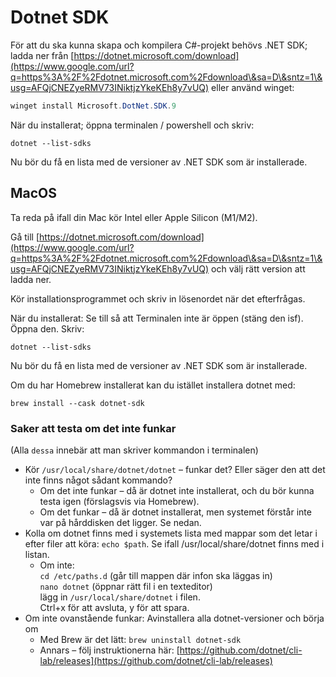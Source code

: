 # Dotnet SDK

För att du ska kunna skapa och kompilera C#-projekt behövs .NET SDK; ladda ner från [https://dotnet.microsoft.com/download](https://www.google.com/url?q=https%3A%2F%2Fdotnet.microsoft.com%2Fdownload\&sa=D\&sntz=1\&usg=AFQjCNEZyeRMV73INiktjzYkeKEh8y7vUQ) eller använd winget:

```powershell
winget install Microsoft.DotNet.SDK.9
```

När du installerat; öppna terminalen / powershell och skriv:

```
dotnet --list-sdks
```

Nu bör du få en lista med de versioner av .NET SDK som är installerade.

## MacOS

Ta reda på ifall din Mac kör Intel eller Apple Silicon (M1/M2).

Gå till [https://dotnet.microsoft.com/download](https://www.google.com/url?q=https%3A%2F%2Fdotnet.microsoft.com%2Fdownload\&sa=D\&sntz=1\&usg=AFQjCNEZyeRMV73INiktjzYkeKEh8y7vUQ) och välj rätt version att ladda ner.

Kör installationsprogrammet och skriv in lösenordet när det efterfrågas.

När du installerat: Se till så att Terminalen inte är öppen (stäng den isf). Öppna den. Skriv:

```
dotnet --list-sdks
```

Nu bör du få en lista med de versioner av .NET SDK som är installerade.

Om du har Homebrew installerat kan du istället installera dotnet med:

```
brew install --cask dotnet-sdk
```

### Saker att testa om det inte funkar

(Alla `dessa` innebär att man skriver kommandon i terminalen)

* Kör `/usr/local/share/dotnet/dotnet` – funkar det? Eller säger den att det inte finns något sådant kommando?
  * Om det inte funkar – då är dotnet inte installerat, och du bör kunna testa igen (förslagsvis via Homebrew).
  * Om det funkar – då är dotnet installerat, men systemet förstår inte var på hårddisken det ligger. Se nedan.
* Kolla om dotnet finns med i systemets lista med mappar som det letar i efter filer att köra: `echo $path`. Se ifall /usr/local/share/dotnet finns med i listan.
  * Om inte: \
    `cd /etc/paths.d` (går till mappen där infon ska läggas in)\
    `nano dotnet` (öppnar rätt fil i en texteditor)\
    lägg in `/usr/local/share/dotnet` i filen.\
    Ctrl+x för att avsluta, y för att spara.
* Om inte ovanstående funkar: Avinstallera alla dotnet-versioner och börja om
  * Med Brew är det lätt: `brew uninstall dotnet-sdk`
  * Annars – följ instruktionerna här: [https://github.com/dotnet/cli-lab/releases](https://github.com/dotnet/cli-lab/releases)
